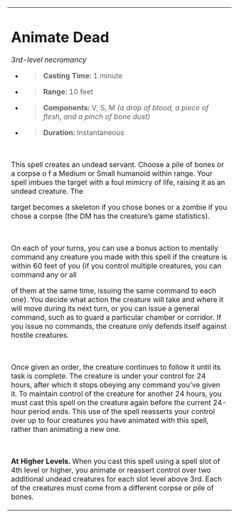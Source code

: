 
<table><tbody><tr class="odd"><td><h1 id="animate-dead"><strong>Animate Dead</strong></h1><p><em>3rd-level necromancy</em></p><ul><li><blockquote><p><strong>Casting Time:</strong> 1 minute</p></blockquote></li><li><blockquote><p><strong>Range:</strong> 10 feet</p></blockquote></li><li><blockquote><p><strong>Components:</strong> V, S, M <em>(a drop of blood, a piece of flesh, and a pinch of bone dust)</em></p></blockquote></li><li><blockquote><p><strong>Duration:</strong> Instantaneous</p></blockquote></li></ul><p> </p><p>This spell creates an undead servant. Choose a pile of bones or a corpse o f a Medium or Small humanoid within range. Your spell imbues the target with a foul mimicry of life, raising it as an undead creature. The</p><p>target becomes a skeleton if you chose bones or a zombie if you chose a corpse (the DM has the creature’s game statistics).</p><p> </p><p>On each of your turns, you can use a bonus action to mentally command any creature you made with this spell if the creature is within 60 feet of you (if you control multiple creatures, you can command any or all</p><p>of them at the same time, issuing the same command to each one). You decide what action the creature will take and where it will move during its next turn, or you can issue a general command, such as to guard a particular chamber or corridor. If you issue no commands, the creature only defends itself against hostile creatures.</p><p> </p><p>Once given an order, the creature continues to follow it until its task is complete. The creature is under your control for 24 hours, after which it stops obeying any command you’ve given it. To maintain control of the creature for another 24 hours, you must cast this spell on the creature again before the current 24-hour period ends. This use of the spell reasserts your control over up to four creatures you have animated with this spell, rather than animating a new one.</p><p> </p><p><strong>At Higher Levels.</strong> When you cast this spell using a spell slot of 4th level or higher, you animate or reassert control over two additional undead creatures for each slot level above 3rd. Each of the creatures must come from a different corpse or pile of bones.</p></td></tr></tbody></table>
